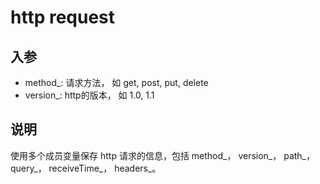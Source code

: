 # http request

## 入参

* method_: 请求方法， 如 get, post, put, delete
* version_: http的版本， 如 1.0, 1.1

## 说明

使用多个成员变量保存 http 请求的信息，包括 method_， version_， path_， query_， receiveTime_， headers_。
